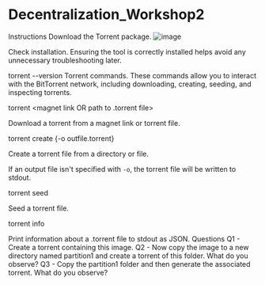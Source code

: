 # Decentralization_Workshop2

Instructions
Download the Torrent package.
![image](https://github.com/mariondss/Decentralization_Workshop2/assets/114142047/effc320a-c8c4-4bee-89e9-91cdb0448dea)

Check installation.
Ensuring the tool is correctly installed helps avoid any unnecessary troubleshooting later.

torrent --version
Torrent commands.
These commands allow you to interact with the BitTorrent network, including downloading, creating, seeding, and inspecting torrents.

torrent <magnet link OR path to .torrent file>

  Download a torrent from a magnet link or torrent file.

torrent create <directory OR file> {-o outfile.torrent}

  Create a torrent file from a directory or file.

  If an output file isn't specified with `-o`, the torrent file will be
  written to stdout.

torrent seed <torrent file>

  Seed a torrent file.

torrent info <torrent file>

  Print information about a .torrent file to stdout as JSON.
Questions
Q1 - Create a torrent containing this image.
Q2 - Now copy the image to a new directory named partition1 and create a torrent of this folder. What do you observe?
Q3 - Copy the partition1 folder and then generate the associated torrent. What do you observe?
